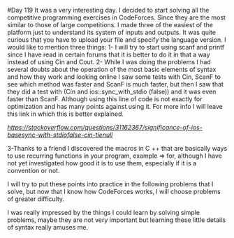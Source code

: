 #Day 119
It was a very interesting day.
I decided to start solving all the competitive programming exercises in CodeForces.
Since they are the most similar to those of large competitions.
I made three of the easiest of the platform just to understand its system of inputs and outputs.
It was quite curious that you have to upload your file and specify the language version.
I would like to mention three things:
1- I will try to start using scanf and printf since I have read in certain forums that it is better to do it in that a way instead of using Cin and Cout.
2- While I was doing the problems I had several doubts about the operation of the most basic elements of syntax and how they work and looking online I saw some tests with Cin, ScanF to see which method was faster and ScanF is much faster, but then I saw that they did a test with (Cin and ios::sync_with_stdio (false)) and it was even faster than ScanF. Although using this line of code is not exactly for optimization and has many points against using it. For more info I will leave this link in which this is better explained. 

*https://stackoverflow.com/questions/31162367/significance-of-ios-basesync-with-stdiofalse-cin-tienull*

3-Thanks to a friend I discovered the macros in C ++ that are basically ways to use recurring functions in your program, example => for, although I have not yet investigated how good it is to use them, especially if it is a convention or not.

I will try to put these points into practice in the following problems that I solve, but now that I know how CodeForces works, I will choose problems of greater difficulty.

I was really impressed by the things I could learn by solving simple problems, maybe they are not very important but learning these little details of syntax really amuses me.



   
